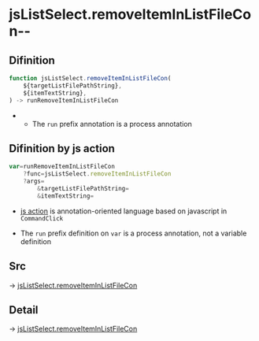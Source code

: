 # jsListSelect.removeItemInListFileCon--

## Difinition

```js.js
function jsListSelect.removeItemInListFileCon(
	${targetListFilePathString},
	${itemTextString},
) -> runRemoveItemInListFileCon
```

- - The `run` prefix annotation is a process annotation


## Difinition by js action

```js.js
var=runRemoveItemInListFileCon
	?func=jsListSelect.removeItemInListFileCon
	?args=
		&targetListFilePathString=
		&itemTextString=
```

- [js action](#) is annotation-oriented language based on javascript in `CommandClick`

- The `run` prefix definition on `var` is a process annotation, not a variable definition

## Src

-> [jsListSelect.removeItemInListFileCon](https://github.com/puutaro/CommandClick/blob/master/app/src/main/java/com/puutaro/commandclick/fragment_lib/terminal_fragment/js_interface/edit/JsListSelect.kt#L40)

## Detail

-> [jsListSelect.removeItemInListFileCon](https://github.com/puutaro/CommandClick/blob/master/md/developer/js_interface/details/edit/JsListSelect/removeItemInListFileCon.md)
